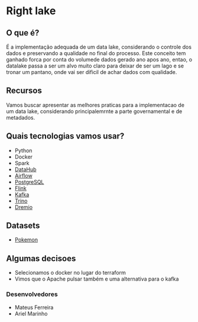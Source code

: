 # Right lake

## O que é?
É a implementação adequada de um data lake, considerando o controle dos dados e preservando a qualidade no final do processo. Este conceito tem ganhado forca por conta do volumede dados gerado ano apos ano, entao, o datalake passa a ser um alvo muito claro para deixar de ser um lago e se tronar um pantano, onde vai ser dificil de achar dados com qualidade.

## Recursos
Vamos buscar apresentar as melhores praticas para a implementacao de um data lake, considerando principalemrnte a parte governamental e de metadados.

## Quais tecnologias vamos usar?
- Python
- Docker
- Spark
- [DataHub](https://docs.datahub.com/docs/docker/)
- [Airflow](https://airflow.apache.org/docs/apache-airflow/stable/howto/docker-compose/index.html)
- [PostgreSQL](https://hub.docker.com/_/postgres)
- [Flink](https://nightlies.apache.org/flink/flink-docs-master/docs/deployment/resource-providers/standalone/docker/)
- [Kafka](https://kafka.apache.org/quickstart)
- [Trino](https://trino.io/docs/current/installation/containers.html)
- [Dremio](https://www.dremio.com)

## Datasets
- [Pokemon](https://www.kaggle.com/datasets/abcsds/pokemon?resource=download)

## Algumas decisoes
- Selecionamos o docker no lugar do terraform
- Vimos que o Apache pulsar também e uma alternativa para o kafka

### Desenvolvedores
- Mateus Ferreira
- Ariel Marinho